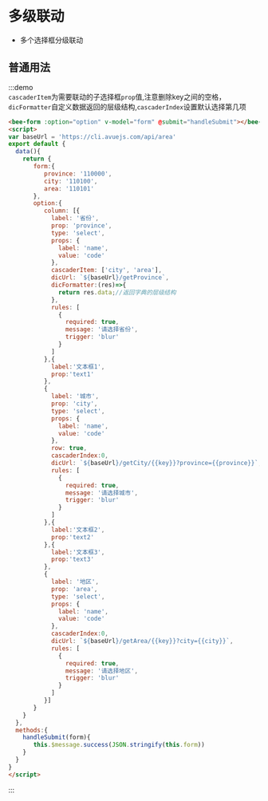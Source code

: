 <script>
var baseUrl = 'https://cli.avuejs.com/api/area'
export default {
  data(){
    return {
       form:{
          province: '110000',
          city: '110100',
          area: '110101'
       },
       option:{
        submitBtn: false,
        emptyBtn: false,
          column: [{
            label: '省份',
            prop: 'province',
            type: 'select',
            props: {
              label: 'name',
              value: 'code'
            },
            cascaderItem: ['city', 'area'],
            dicUrl: `${baseUrl}/getProvince`,
            dicFormatter:(res)=>{
              return res.data;//返回字典的层级结构
            },
            rules: [
              {
                required: true,
                message: '请选择省份',
                trigger: 'blur'
              }
            ]
          },{
            label:'文本框1',
            prop:'text1'
          },
          {
            label: '城市',
            prop: 'city',
            type: 'select',
            props: {
              label: 'name',
              value: 'code'
            },
            row: true,
            cascaderIndex:0,
            dicUrl: `${baseUrl}/getCity/{{key}}?province={{province}}`,
            rules: [
              {
                required: true,
                message: '请选择城市',
                trigger: 'blur'
              }
            ]
          },{
            label:'文本框2',
            prop:'text2'
          },{
            label:'文本框3',
            prop:'text3'
          },
          {
            label: '地区',
            prop: 'area',
            type: 'select',
            props: {
              label: 'name',
              value: 'code'
            },
            cascaderIndex:0,
            dicUrl: `${baseUrl}/getArea/{{key}}?city={{city}}`,
            rules: [
              {
                required: true,
                message: '请选择地区',
                trigger: 'blur'
              }
            ]
          }]
       }
    }
  },
  methods:{
    handleSubmit(form){
       this.$message.success(JSON.stringify(this.form))
    }
  }
}
</script>

# 多级联动
- 多个选择框分级联动

## 普通用法

<div class="demo-block">
    <bee-form :option="option" v-model="form" @submit="handleSubmit"></bee-form>
</div>

:::demo  
`cascaderItem`为需要联动的子选择框`prop`值,注意删除key之间的空格，`dicFormatter`自定义数据返回的层级结构,`cascaderIndex`设置默认选择第几项

```html
<bee-form :option="option" v-model="form" @submit="handleSubmit"></bee-form>
<script>
var baseUrl = 'https://cli.avuejs.com/api/area'
export default {
  data(){
    return {
       form:{
          province: '110000',
          city: '110100',
          area: '110101'
       },
       option:{
          column: [{
            label: '省份',
            prop: 'province',
            type: 'select',
            props: {
              label: 'name',
              value: 'code'
            },
            cascaderItem: ['city', 'area'],
            dicUrl: `${baseUrl}/getProvince`,
            dicFormatter:(res)=>{
              return res.data;//返回字典的层级结构
            },
            rules: [
              {
                required: true,
                message: '请选择省份',
                trigger: 'blur'
              }
            ]
          },{
            label:'文本框1',
            prop:'text1'
          },
          {
            label: '城市',
            prop: 'city',
            type: 'select',
            props: {
              label: 'name',
              value: 'code'
            },
            row: true,
            cascaderIndex:0,
            dicUrl: `${baseUrl}/getCity/{{key}}?province={{province}}`,
            rules: [
              {
                required: true,
                message: '请选择城市',
                trigger: 'blur'
              }
            ]
          },{
            label:'文本框2',
            prop:'text2'
          },{
            label:'文本框3',
            prop:'text3'
          },
          {
            label: '地区',
            prop: 'area',
            type: 'select',
            props: {
              label: 'name',
              value: 'code'
            },
            cascaderIndex:0,
            dicUrl: `${baseUrl}/getArea/{{key}}?city={{city}}`,
            rules: [
              {
                required: true,
                message: '请选择地区',
                trigger: 'blur'
              }
            ]
          }]
       }
    }
  },
  methods:{
    handleSubmit(form){
       this.$message.success(JSON.stringify(this.form))
    }
  }
}
</script>


```
:::